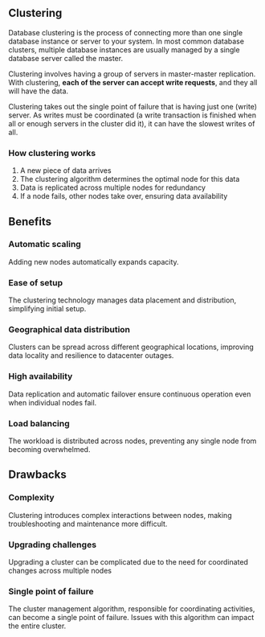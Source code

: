 ## Clustering

Database clustering is the process of connecting more than one single database instance or server to your system. In most common database clusters, multiple database instances are usually managed by a single database server called the master.

Clustering involves having a group of servers in master-master replication. With clustering, **each of the server can accept write requests**, and they all will have the data.

Clustering takes out the single point of failure that is having just one (write) server. As writes must be coordinated (a write transaction is finished when all or enough servers in the cluster did it), it can have the slowest writes of all.

### How clustering works

1. A new piece of data arrives
2. The clustering algorithm determines the optimal node for this data
3. Data is replicated across multiple nodes for redundancy
4. If a node fails, other nodes take over, ensuring data availability

## Benefits

### Automatic scaling

Adding new nodes automatically expands capacity.

### Ease of setup

The clustering technology manages data placement and distribution, simplifying initial setup.

### Geographical data distribution

Clusters can be spread across different geographical locations, improving data locality and resilience to datacenter outages.

### High availability

Data replication and automatic failover ensure continuous operation even when individual nodes fail.

### Load balancing

The workload is distributed across nodes, preventing any single node from becoming overwhelmed.

## Drawbacks

### Complexity

Clustering introduces complex interactions between nodes, making troubleshooting and maintenance more difficult.

### Upgrading challenges

Upgrading a cluster can be complicated due to the need for coordinated changes across multiple nodes

### Single point of failure

The cluster management algorithm, responsible for coordinating activities, can become a single point of failure. Issues with this algorithm can impact the entire cluster.
